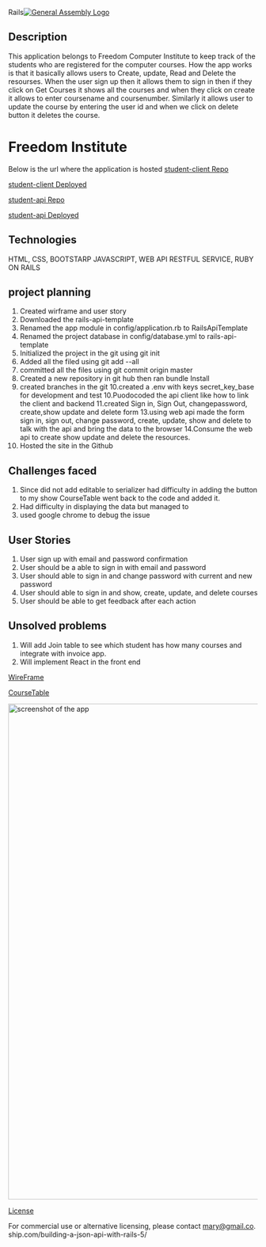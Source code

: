Rails[![General Assembly Logo](https://camo.githubusercontent.com/1a91b05b8f4d44b5bbfb83abac2b0996d8e26c92/687474703a2f2f692e696d6775722e636f6d2f6b6538555354712e706e67)](https://generalassemb.ly/education/web-development-immersive)

## Description
This application belongs to Freedom Computer Institute to keep track of the students
who are registered for the computer courses. How the app works is that it basically allows users to Create, update, Read and Delete the resourses. When the user sign up then it allows them to sign in then if they click on Get Courses it shows all the courses and when they click on create it allows to enter coursename and coursenumber.  Similarly it allows user to update the course by entering the user id and when we click on delete button it deletes the course.

# Freedom Institute
Below is the url where the application is hosted
[student-client Repo](https://github.com/MaryJosephA/student-client)

[student-client Deployed](https://maryjosepha.github.io/student-client/)

[student-api Repo](https://github.com/MaryJosephA/student-api)

[student-api Deployed](https://protected-earth-95142.herokuapp.com/)

## Technologies
HTML, CSS, BOOTSTARP JAVASCRIPT, WEB API RESTFUL SERVICE, RUBY ON RAILS

## project planning
1.  Created wirframe and user story
2. Downloaded the rails-api-template
3. Renamed the app module in config/application.rb to RailsApiTemplate
4. Renamed the project database in config/database.yml to rails-api-template
5. Initialized the project in the git using git init
6. Added all the filed using git add --all
7. committed all the files using git commit origin master
8. Created a new repository in git hub then ran bundle Install
9. created branches in the git
10.created a .env with keys secret_key_base for development and test
10.Puodocoded the api client like how to link the client and backend
11.created Sign in, Sign Out, changepassword, create,show update and delete form
13.using web api made the form sign in, sign out, change password, create,
   update, show and delete to talk with the api and bring the data to the browser
14.Consume the web api to create show update and delete the resources.
15.  Hosted the site in the Github


## Challenges faced

1.  Since did not add editable to serializer had difficulty in adding the button to my show CourseTable
    went back to the code and added it.
2.  Had difficulty in displaying the data but managed to
3.  used google chrome to debug the issue

## User Stories

1. User sign up with email and password confirmation
2. User should be a able to sign in with email and password
3. User should able to sign in and change password with current and new password
4. User should able to sign in and  show, create, update, and delete courses
5. User should be able to get feedback after each action

## Unsolved problems
1. Will add Join table to see which student has how many courses and integrate with invoice app.
2. Will implement React in the front end


[WireFrame](https://github.com/MaryJosephA/student-client/tree/master/public/Wireframe.PNG)

[CourseTable](https://github.com/MaryJosephA/student-rails-api/tree/master/public/ERD-Courses.png)

<img width="1002" alt="screenshot of the app" src="https://media.git.generalassemb.ly/user/16276/files/a7618780-f965-11e8-908b-1560ebaa7da3">


[License](LICENSE)

 For commercial use or
 alternative licensing, please contact mary@gmail.co.
ship.com/building-a-json-api-with-rails-5/

